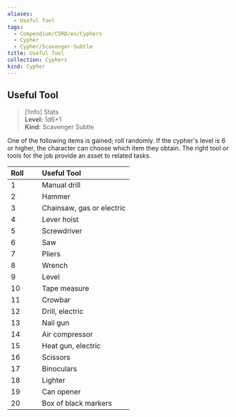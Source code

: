 ```yaml
---
aliases:
  - Useful Tool
tags:
  - Compendium/CSRD/en/Cyphers
  - Cypher
  - Cypher/Scavenger-Subtle
title: Useful Tool
collection: Cyphers
kind: Cypher
---
```

## Useful Tool  
>[!info] Stats  
> **Level:** 1d6+1  
> **Kind:** Scavenger Subtle
  
One of the following items is gained; roll randomly. If the cypher's level is 6 or higher, the character can choose which item they obtain. The right tool or tools for the job provide an asset to related tasks.  

|  Roll &nbsp; &nbsp; &nbsp; | Useful Tool  |  
| ------------- | :----------- |  
| 1 | Manual drill |  
| 2 | Hammer |  
| 3 | Chainsaw, gas or electric |  
| 4 | Lever hoist |  
| 5 | Screwdriver |  
| 6 | Saw |  
| 7 | Pliers |  
| 8 | Wrench |  
| 9 | Level |  
| 10 | Tape measure |  
| 11 | Crowbar |  
| 12 | Drill, electric |  
| 13 | Nail gun |  
| 14 | Air compressor |  
| 15 | Heat gun, electric |  
| 16 | Scissors |  
| 17 | Binoculars |  
| 18 | Lighter |  
| 19 | Can opener |  
| 20 | Box of black markers |